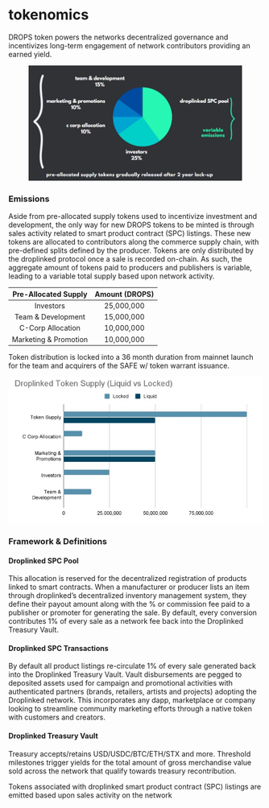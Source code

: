 # tokenomics

DROPS token powers the networks decentralized governance and incentivizes long-term engagement of network contributors providing an earned yield.

<figure><img src=".gitbook/assets/Tokenomics (3).jpg" alt=""><figcaption></figcaption></figure>

### Emissions

Aside from pre-allocated supply tokens used to incentivize investment and development, the only way for new DROPS tokens to be minted is through sales activity related to smart product contract (SPC) listings. These new tokens are allocated to contributors along the commerce supply chain, with pre-defined splits defined by the producer. Tokens are only  distributed by the droplinked protocol once a sale is recorded on-chain. As such, the aggregate amount of tokens paid to producers and publishers is variable, leading to a variable total supply based upon network activity.

|  Pre-Allocated Supply | Amount (DROPS) |
| :-------------------: | :------------: |
|       Investors       |   25,000,000   |
|   Team & Development  |   15,000,000   |
|   C-Corp Allocation   |   10,000,000   |
| Marketing & Promotion |   10,000,000   |

Token distribution is locked into a 36 month duration from mainnet launch for the team and acquirers of the SAFE w/ token warrant issuance.

![](<.gitbook/assets/Tokenomics 2.jpg>)

### Framework & Definitions

#### Droplinked SPC Pool

This allocation is reserved for the decentralized registration of products linked to smart contracts. When a manufacturer or producer lists an item through droplinked’s decentralized inventory management system, they define their payout amount along with the  % or commission fee paid to a publisher or promoter for generating the sale. By default, every conversion contributes 1% of every sale as a network fee back into the Droplinked Treasury Vault.

#### Droplinked SPC Transactions

By default all product listings re-circulate 1% of every sale generated back into the Droplinked Treasury Vault. Vault disbursements are pegged to deposited assets used for campaign and promotional activities with authenticated partners (brands, retailers, artists and projects) adopting the Droplinked network. This incorporates any dapp, marketplace or company looking to streamline community marketing efforts through a native token with customers and creators.

#### Droplinked Treasury Vault

Treasury accepts/retains USD/USDC/BTC/ETH/STX and more. Threshold milestones trigger yields for the total amount of gross merchandise value sold across the network that qualify towards treasury recontribution.







Tokens associated with droplinked smart product contract (SPC) listings are emitted based upon sales activity on the network
